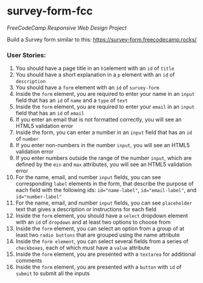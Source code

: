 # survey-form-fcc
_FreeCodeCamp Responsive Web Design Project_

Build a Survey form similar to this:
https://survey-form.freecodecamp.rocks/

### User Stories:

1. You should have a page title in an ```h1```element with an ```id``` of ```title```
2. You should have a short explanation in a ```p``` element with an ```id``` of ```description```
3. You should have a ```form``` element with an ```id``` of ```survey-form```
4. Inside the ```form``` element, you are required to enter your name in an ```input``` field that has an ```id``` of ```name``` and a ```type``` of ```text```
5. Inside the ```form``` element, you are required to enter your ```email``` in an ```input``` field that has an ```id``` of ```email```
6. If you enter an email that is not formatted correctly, you will see an HTML5 validation error
7. Inside the form, you can enter a number in an ```input``` field that has an ```id``` of ```number```
8. If you enter non-numbers in the number ```input```, you will see an HTML5 validation error
9. If you enter numbers outside the range of the number ```input```, which are defined by the ```min``` and ```max``` attributes, you will see an HTML5 validation error
10. For the name, email, and number ```input``` fields, you can see corresponding ```label``` elements in the form, that describe the purpose of each field with the following ids: ```id="name-label"```, ```id="email-label"```, and ```id="number-label"```
11. For the name, email, and number ```input``` fields, you can see ```placeholder``` text that gives a description or instructions for each field
12. Inside the ```form``` element, you should have a ```select``` dropdown element with an ```id``` of ```dropdown``` and at least two options to choose from
13. Inside the ```form``` element, you can select an option from a group of at least two ```radio buttons``` that are grouped using the name attribute
14. Inside the ```form element```, you can select several fields from a series of ```checkboxes```, each of which must have a ```value``` attribute
15. Inside the ```form``` element, you are presented with a ```textarea``` for additional comments
14. Inside the ```form``` element, you are presented with a ```button``` with ```id``` of ```submit``` to submit all the inputs
